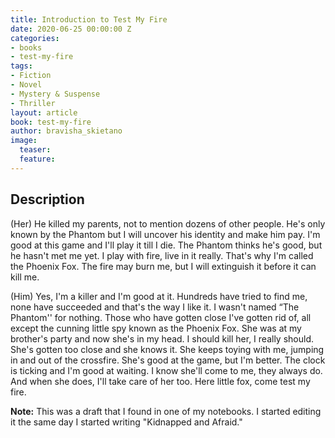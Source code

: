```yaml
---
title: Introduction to Test My Fire
date: 2020-06-25 00:00:00 Z
categories:
- books
- test-my-fire
tags:
- Fiction
- Novel
- Mystery & Suspense
- Thriller
layout: article
book: test-my-fire
author: bravisha_skietano
image:
  teaser: 
  feature: 
---
```


## Description

(Her)
He killed my parents, not to mention dozens of other people. He's only known by the Phantom but I will uncover his identity and make him pay. I'm good at this game and I'll play it till I die. The Phantom thinks he's good, but he hasn't met me yet. I play with fire, live in it really. That's why I'm called the Phoenix Fox. The fire may burn me, but I will extinguish it before it can kill me.

(Him)
Yes, I'm a killer and I'm good at it. Hundreds have tried to find me, none have succeeded and that's the way I like it. I wasn't named “The Phantom'' for nothing. Those who have gotten close I've gotten rid of, all except the cunning little spy known as the Phoenix Fox. She was at my brother's party and now she's in my head. I should kill her, I really should. She's gotten too close and she knows it. She keeps toying with me, jumping in and out of the crossfire. She's good at the game, but I'm better. The clock is ticking and I'm good at waiting. I know she'll come to me, they always do. And when she does, I'll take care of her too. Here little fox, come test my fire.

**Note:** This was a draft that I found in one of my notebooks. I started editing it the same day I started writing "Kidnapped and Afraid."
